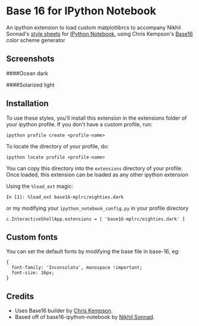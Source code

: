 # Base 16 for IPython Notebook

An ipython extension to load custom matplotlibrcs to accompany Nikhil Sonnad's [style sheets][0] for [IPython Notebook][1], using Chris Kempson's [Base16][2] color scheme generator 

## Screenshots

####Ocean dark


####Solarized light


## Installation

To use these styles, you'll install this extension in the extensions folder of your ipython
profile. If you don't have a custom profile, run:

`ipython profile create <profile-name>`

To locate the directory of your profile, do:

`ipython locate profile <profile-name>`

You can copy this directory into the `extensions` directory of your profile. Once loaded, this extension can be loaded as any other ipython extension

Using the `%load_ext` magic:

``In [1]: %load_ext base16-mplrc/eighties.dark``

or my modifying your `ipython_notebook_config.py` in your profile directory

``c.InteractiveShellApp.extensions = [
    'base16-mplrc/eighties.dark'
    ]``

## Custom fonts
You can set the default fonts by modifying the base file in base-16, eg:

```
{
  font-family: 'Inconsolata', monospace !important;
  font-size: 16px;
}
```

## Credits

* Uses Base16 builder by [Chris Kempson][3]. 
* Based off of base16-ipython-notebook by [Nikhil Sonnad][0]. 

[0]: https://github.com/nsonnad/base16-ipython-notebook
[1]: http://ipython.org/notebook.html
[2]: https://github.com/chriskempson/base16
[3]: https://github.com/chriskempson
[4]: https://github.com/idleberg/base16-codemirror
[5]: https://github.com/idleberg

